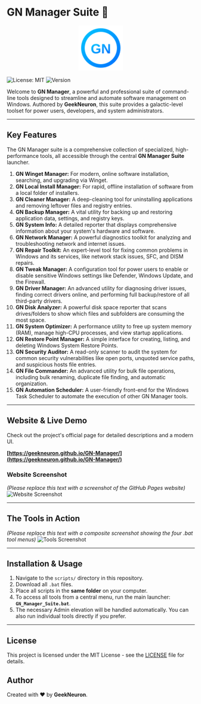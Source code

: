 # GN Manager Suite 🚀

<p align="center">
  <img src="docs/assets/logo.svg" alt="GN Manager Logo" width="120">
</p>

![License: MIT](https://img.shields.io/badge/License-MIT-yellow.svg)
![Version](https://img.shields.io/badge/Version-4.0-blue.svg)

Welcome to **GN Manager**, a powerful and professional suite of command-line tools designed to streamline and automate software management on Windows. Authored by **GeekNeuron**, this suite provides a galactic-level toolset for power users, developers, and system administrators.

---

## Key Features

The GN Manager suite is a comprehensive collection of specialized, high-performance tools, all accessible through the central **GN Manager Suite** launcher.

1.  **GN Winget Manager:** For modern, online software installation, searching, and upgrading via Winget.
2.  **GN Local Install Manager:** For rapid, offline installation of software from a local folder of installers.
3.  **GN Cleaner Manager:** A deep-cleaning tool for uninstalling applications and removing leftover files and registry entries.
4.  **GN Backup Manager:** A vital utility for backing up and restoring application data, settings, and registry keys.
5.  **GN System Info:** A detailed reporter that displays comprehensive information about your system's hardware and software.
6.  **GN Network Manager:** A powerful diagnostics toolkit for analyzing and troubleshooting network and internet issues.
7.  **GN Repair Toolkit:** An expert-level tool for fixing common problems in Windows and its services, like network stack issues, SFC, and DISM repairs.
8.  **GN Tweak Manager:** A configuration tool for power users to enable or disable sensitive Windows settings like Defender, Windows Update, and the Firewall.
9.  **GN Driver Manager:** An advanced utility for diagnosing driver issues, finding correct drivers online, and performing full backup/restore of all third-party drivers.
10. **GN Disk Analyzer:** A powerful disk space reporter that scans drives/folders to show which files and subfolders are consuming the most space.
11. **GN System Optimizer:** A performance utility to free up system memory (RAM), manage high-CPU processes, and view startup applications.
12. **GN Restore Point Manager:** A simple interface for creating, listing, and deleting Windows System Restore Points.
13. **GN Security Auditor:** A read-only scanner to audit the system for common security vulnerabilities like open ports, unquoted service paths, and suspicious hosts file entries.
14. **GN File Commander:** An advanced utility for bulk file operations, including bulk renaming, duplicate file finding, and automatic organization.
15. **GN Automation Scheduler:** A user-friendly front-end for the Windows Task Scheduler to automate the execution of other GN Manager tools.

---

## Website & Live Demo

Check out the project's official page for detailed descriptions and a modern UI.

**[https://geekneuron.github.io/GN-Manager/](https://geekneuron.github.io/GN-Manager/)**

### Website Screenshot
*(Please replace this text with a screenshot of the GitHub Pages website)*
![Website Screenshot](https://via.placeholder.com/800x400.png?text=GitHub+Pages+UI)

---

## The Tools in Action

*(Please replace this text with a composite screenshot showing the four .bat tool menus)*
![Tools Screenshot](https://via.placeholder.com/800x400.png?text=GN+Manager+Tools+in+Action)

---

## Installation & Usage

1.  Navigate to the `scripts/` directory in this repository.
2.  Download all `.bat` files.
3.  Place all scripts in the **same folder** on your computer.
4.  To access all tools from a central menu, run the main launcher: **`GN_Manager_Suite.bat`**.
5.  The necessary Admin elevation will be handled automatically. You can also run individual tools directly if you prefer.

---

## License

This project is licensed under the MIT License - see the [LICENSE](LICENSE) file for details.

## Author

Created with ❤️ by **GeekNeuron**.
